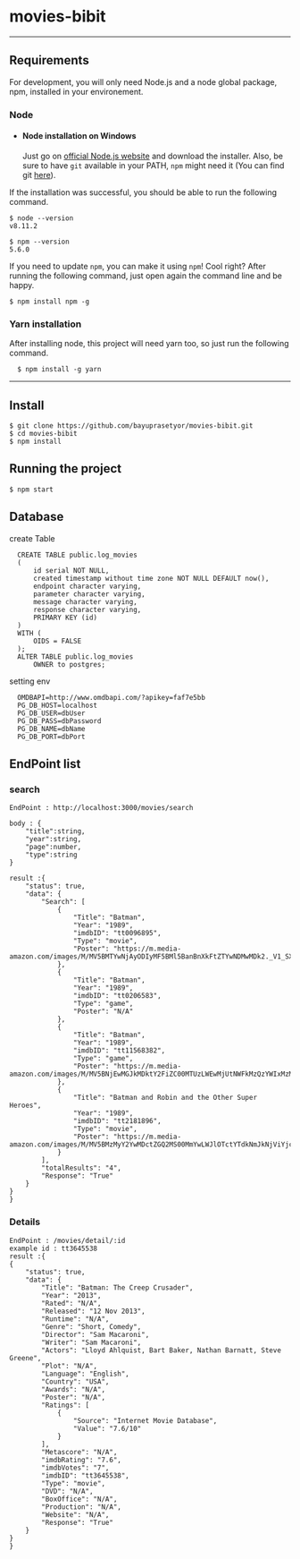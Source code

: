 # movies-bibit
---
## Requirements

For development, you will only need Node.js and a node global package, npm, installed in your environement.

### Node
- #### Node installation on Windows

  Just go on [official Node.js website](https://nodejs.org/) and download the installer.
Also, be sure to have `git` available in your PATH, `npm` might need it (You can find git [here](https://git-scm.com/)).

If the installation was successful, you should be able to run the following command.

    $ node --version
    v8.11.2

    $ npm --version
    5.6.0

If you need to update `npm`, you can make it using `npm`! Cool right? After running the following command, just open again the command line and be happy.

    $ npm install npm -g

###
### Yarn installation
  After installing node, this project will need yarn too, so just run the following command.

      $ npm install -g yarn

---

## Install

    $ git clone https://github.com/bayuprasetyor/movies-bibit.git
    $ cd movies-bibit
    $ npm install



## Running the project
    $ npm start

## Database
create Table

      CREATE TABLE public.log_movies
      (
          id serial NOT NULL,
          created timestamp without time zone NOT NULL DEFAULT now(),
          endpoint character varying,
          parameter character varying,
          message character varying,
          response character varying,
          PRIMARY KEY (id)
      )
      WITH (
          OIDS = FALSE
      );
      ALTER TABLE public.log_movies
          OWNER to postgres;
          
setting env

      OMDBAPI=http://www.omdbapi.com/?apikey=faf7e5bb
      PG_DB_HOST=localhost
      PG_DB_USER=dbUser
      PG_DB_PASS=dbPassword
      PG_DB_NAME=dbName
      PG_DB_PORT=dbPort

## EndPoint list

### search

    EndPoint : http://localhost:3000/movies/search

    body : {
        "title":string,
        "year":string,
        "page":number,
        "type":string
    }

    result :{
        "status": true,
        "data": {
            "Search": [
                {
                    "Title": "Batman",
                    "Year": "1989",
                    "imdbID": "tt0096895",
                    "Type": "movie",
                    "Poster": "https://m.media-amazon.com/images/M/MV5BMTYwNjAyODIyMF5BMl5BanBnXkFtZTYwNDMwMDk2._V1_SX300.jpg"
                },
                {
                    "Title": "Batman",
                    "Year": "1989",
                    "imdbID": "tt0206583",
                    "Type": "game",
                    "Poster": "N/A"
                },
                {
                    "Title": "Batman",
                    "Year": "1989",
                    "imdbID": "tt11568382",
                    "Type": "game",
                    "Poster": "https://m.media-amazon.com/images/M/MV5BNjEwMGJkMDktY2FiZC00MTUzLWEwMjUtNWFkMzQzYWIxMzM0XkEyXkFqcGdeQXVyMDEyNTAwMw@@._V1_SX300.jpg"
                },
                {
                    "Title": "Batman and Robin and the Other Super Heroes",
                    "Year": "1989",
                    "imdbID": "tt2181896",
                    "Type": "movie",
                    "Poster": "https://m.media-amazon.com/images/M/MV5BMzMyY2YwMDctZGQ2MS00MmYwLWJlOTctYTdkNmJkNjViYjc2XkEyXkFqcGdeQXVyNDU5NjAxMTg@._V1_SX300.jpg"
                }
            ],
            "totalResults": "4",
            "Response": "True"
        }
    }
    }

### Details
    EndPoint : /movies/detail/:id
    example id : tt3645538
    result :{
    {
        "status": true,
        "data": {
            "Title": "Batman: The Creep Crusader",
            "Year": "2013",
            "Rated": "N/A",
            "Released": "12 Nov 2013",
            "Runtime": "N/A",
            "Genre": "Short, Comedy",
            "Director": "Sam Macaroni",
            "Writer": "Sam Macaroni",
            "Actors": "Lloyd Ahlquist, Bart Baker, Nathan Barnatt, Steve Greene",
            "Plot": "N/A",
            "Language": "English",
            "Country": "USA",
            "Awards": "N/A",
            "Poster": "N/A",
            "Ratings": [
                {
                    "Source": "Internet Movie Database",
                    "Value": "7.6/10"
                }
            ],
            "Metascore": "N/A",
            "imdbRating": "7.6",
            "imdbVotes": "7",
            "imdbID": "tt3645538",
            "Type": "movie",
            "DVD": "N/A",
            "BoxOffice": "N/A",
            "Production": "N/A",
            "Website": "N/A",
            "Response": "True"
        }
    }
    }
